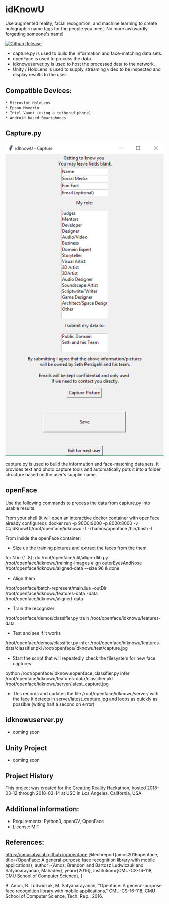 # idKnowU

Use augmented reality, facial recognition, and machine learning to create holographic name tags for the people you meet. No more awkwardly forgetting someone's name!

[unity-download]:                 https://unity3d.com/unity/whats-new/unity-2017.2.1
[unity-version-badge]:            https://img.shields.io/badge/Current%20Unity%20Editor%20Version-2017.2.1f1-green.svg
[![Github Release][unity-version-badge]][unity-download]


* capture.py is used to build the information and face-matching data sets.
* openFace is used to process the data.
* idknowuserver.py is used to host the processed data to the network.
* Unity / HoloLens is used to supply streaming video to be inspected and display results to the user.

## Compatible Devices:
	* Microsfot HoloLens
	* Epson Moverio
	* Intel Vaunt (using a tethered phone)
	* Android based Smartphones
	
## Capture.py
![Capture.py Demonstration](doc/img/capture_py_screenshot.png?raw=true "Information capture script used to provide training data for machine learning")

capture.py is used to build the information and face-matching data sets. It provides text and photo capture tools and automatically puts it into a folder structure based on the user's supplie name.

## openFace
Use the following commands to process the data from capture.py into usable results:

From your shell (it will open an interactive docker container with openFace already configured):
docker run -p 9000:9000 -p 8000:8000 -v C:/idKnowU:/root/openface/idknowu -t -i bamos/openface /bin/bash -l 

From inside the openFace container:
* Size up the training pictures and extract the faces from the them

 for N in {1..8}; do /root/openface/util/align-dlib.py /root/openface/idknowu/training-images align outerEyesAndNose /root/openface/idknowu/aligned-data --size 96 & done

* Align them

 /root/openface/batch-represent/main.lua -outDir /root/openface/idknowu/features-data -data /root/openface/idknowu/aligned-data

* Train the recognizer

 /root/openface/demos/classifier.py train /root/openface/idknowu/features-data

* Test and see if it works

 /root/openface/demos/classifier.py infer /root/openface/idknowu/features-data/classifier.pkl /root/openface/idknowu/test/capture.jpg

* Start the script that will repeatedly check the filesystem for new face captures

 python /root/openface/idknowu/openface_classifier.py infer /root/openface/idknowu/features-data/classifier.pkl /root/openface/idknowu/server/latest_capture.jpg
 
* This records and updates the file /root/openface/idknowu/server/ with the face it detects in server/latest_capture.jpg and loops as quickly as possible (witing half a second on error)


## idknowuserver.py
* coming soon

## Unity Project
* coming soon

## Project History
This project was created for the Creating Reality Hackathon, hosted 2018-03-12 through 2018-03-14 at USC in Los Angeles, California, USA.


## Additional information:
* Requirements: Python3, openCV, OpenFace
* License: MIT



## References:
https://cmusatyalab.github.io/openface
@techreport{amos2016openface,
  title={OpenFace: A general-purpose face recognition
    library with mobile applications},
  author={Amos, Brandon and Bartosz Ludwiczuk and Satyanarayanan, Mahadev},
  year={2016},
  institution={CMU-CS-16-118, CMU School of Computer Science},
}

B. Amos, B. Ludwiczuk, M. Satyanarayanan,
"Openface: A general-purpose face recognition library with mobile applications,"
CMU-CS-16-118, CMU School of Computer Science, Tech. Rep., 2016.